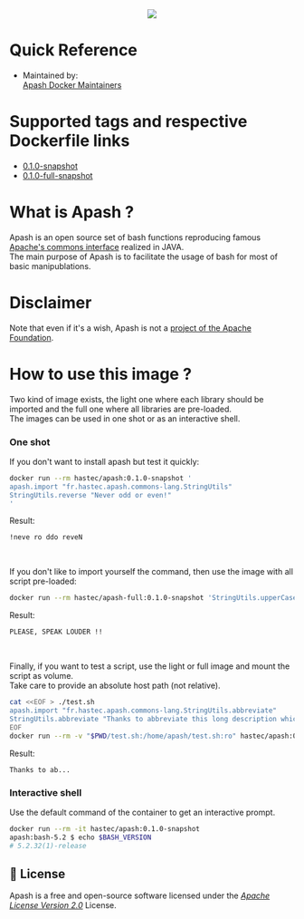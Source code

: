 <div align="center"  id="apash-top">
  <img src="https://raw.githubusercontent.com/hastec-fr/apash/refs/heads/main/assets/apash-logo.svg" /> 
</div>

# Quick Reference
- Maintained by:<br/>
[Apash Docker Maintainers](https://github.com/hastec-fr/apash)

# Supported tags and respective Dockerfile links
- [0.1.0-snapshot](https://hub.docker.com/layers/hastec/apash/0.1.0-snapshot/images/sha256-7a1e1698b6028e18de731f4f80f3066ee3eb4f2a539590ed7e5a5527d2113115?context=explore)
- [0.1.0-full-snapshot](https://hub.docker.com/layers/hastec/apash/0.1.0-full-snapshot/images/sha256-d03cd010a6efbac72fe2c5b2dc3d3f3ce55c503a4748738109a88b9bed556348?context=explore)

# What is Apash ?
Apash is an open source set of bash functions reproducing famous [Apache's commons interface](https://commons.apache.org/) realized in JAVA.<br/>
The main purpose of Apash is to facilitate the usage of bash for most of basic manipublations.

# Disclaimer
Note that even if it's a wish, Apash is not a [project of the Apache Foundation](https://apache.org/index.html#projects-list).

# How to use this image ?
Two kind of image exists, the light one where each library should be imported and the full one where all libraries are pre-loaded.<br/>
The images can be used in one shot or as an interactive shell.

### One shot
If you don't want to install apash but test it quickly:
```bash
docker run --rm hastec/apash:0.1.0-snapshot '
apash.import "fr.hastec.apash.commons-lang.StringUtils"
StringUtils.reverse "Never odd or even!"
'
```
Result:
```
!neve ro ddo reveN
```
<br/>

If you don't like to import yourself the command, then use the image with all script pre-loaded:
```bash
docker run --rm hastec/apash-full:0.1.0-snapshot 'StringUtils.upperCase "Please, speak louder !!"'
```
Result:
```
PLEASE, SPEAK LOUDER !!
```
<br/>

Finally, if you want to test a script, use the light or full image and mount the script as volume.<br/>
Take care to provide an absolute host path (not relative).
```bash
cat <<EOF > ./test.sh
apash.import "fr.hastec.apash.commons-lang.StringUtils.abbreviate"
StringUtils.abbreviate "Thanks to abbreviate this long description which does not lead anywhere except to pretend that this function could have a use case." 15
EOF
docker run --rm -v "$PWD/test.sh:/home/apash/test.sh:ro" hastec/apash:0.1.0-snapshot ./test.sh
```
Result:
```
Thanks to ab...
```

### Interactive shell
Use the default command of the container to get an interactive prompt.
```bash
docker run --rm -it hastec/apash:0.1.0-snapshot
apash:bash-5.2 $ echo $BASH_VERSION
# 5.2.32(1)-release
```

## <a id="license" ></a> 📃 License
Apash is a free and open-source software licensed under the [_Apache License Version 2.0_](https://www.apache.org/licenses/LICENSE-2.0.txt) License.
